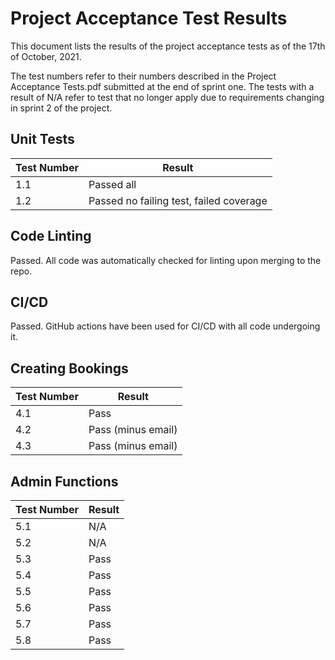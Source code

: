 # Project Acceptance Test Results

This document lists the results of the project acceptance tests as of the 17th of October, 2021.

The test numbers refer to their numbers described in the Project Acceptance Tests.pdf submitted at the end of sprint one. The tests with a result of N/A refer to test that no longer apply due to requirements changing in sprint 2 of the project.

## Unit Tests

| Test Number | Result                                  |
| ----------- | --------------------------------------- |
| 1.1         | Passed all                              |
| 1.2         | Passed no failing test, failed coverage |

## Code Linting

Passed. All code was automatically checked for linting upon merging to the repo.

## CI/CD

Passed. GitHub actions have been used for CI/CD with all code undergoing it.

## Creating Bookings

| Test Number | Result             |
| ----------- | ------------------ |
| 4.1         | Pass               |
| 4.2         | Pass (minus email) |
| 4.3         | Pass (minus email) |

## Admin Functions

| Test Number | Result |
| ----------- | ------ |
| 5.1         | N/A    |
| 5.2         | N/A    |
| 5.3         | Pass   |
| 5.4         | Pass   |
| 5.5         | Pass   |
| 5.6         | Pass   |
| 5.7         | Pass   |
| 5.8         | Pass   |
